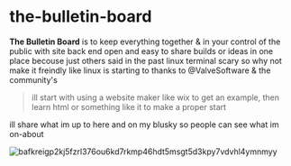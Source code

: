 # the-bulletin-board

**The Bulletin Board** is to keep everything together & in your control of the public with site back end open and easy to share builds or ideas in one place becouse just others said in the past linux terminal scary so why not make it freindly like linux is starting to thanks to @ValveSoftware & the community's
>ill start with using a website maker like wix to get an example, then learn html or something like it to make a proper start

ill share what im up to here and on my blusky so people can see what im on-about

![bafkreigp2kj5fzrl376ou6kd7rkmp46hdt5msgt5d3kpy7vdvhl4ymnmyy](https://github.com/user-attachments/assets/2348dae9-4356-4fb9-84a4-0d971c1833ed)
